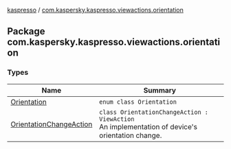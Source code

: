 [kaspresso](../index.md) / [com.kaspersky.kaspresso.viewactions.orientation](./index.md)

## Package com.kaspersky.kaspresso.viewactions.orientation

### Types

| Name | Summary |
|---|---|
| [Orientation](-orientation/index.md) | `enum class Orientation` |
| [OrientationChangeAction](-orientation-change-action/index.md) | `class OrientationChangeAction : ViewAction`<br>An implementation of device's orientation change. |
